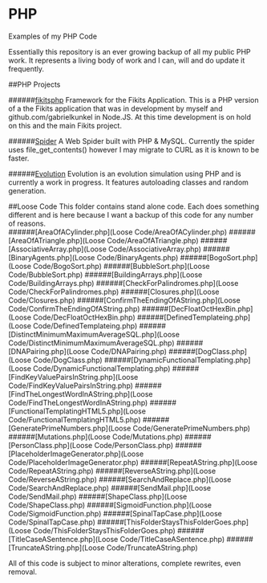 # PHP
Examples of my PHP Code

Essentially this repository is an ever growing backup of all my public PHP work. It represents a living body of work and I can, will and do update it frequently.

##PHP Projects

######[fikitsphp](Projects/fikitsphp)
Framework for the Fikits Application. This is a PHP version of a the Fikits application that was in development by myself and github.com/gabrielkunkel in Node.JS. At this time development is on hold on this and the main Fikits project.

######[Spider](Projects/Spider)
A Web Spider built with PHP & MySQL. Currently the spider uses file_get_contents() however I may migrate to CURL as it is known to be faster.

######[Evolution](Projects/Evolution)
Evolution is an evolution simulation using PHP and is currently a work in progress. It features autoloading classes and random generation.




##Loose Code
This folder contains stand alone code. Each does something different and is here because I want a backup of this code for any number of reasons.                                
######[AreaOfACylinder.php](Loose Code/AreaOfACylinder.php)
######[AreaOfATriangle.php](Loose Code/AreaOfATriangle.php)
######[AssociativeArray.php](Loose Code/AssociativeArray.php)
######[BinaryAgents.php](Loose Code/BinaryAgents.php)
######[BogoSort.php](Loose Code/BogoSort.php)
######[BubbleSort.php](Loose Code/BubbleSort.php)
######[BuildingArrays.php](Loose Code/BuildingArrays.php)
######[CheckForPalindromes.php](Loose Code/CheckForPalindromes.php)
######[Closures.php](Loose Code/Closures.php)
######[ConfirmTheEndingOfAString.php](Loose Code/ConfirmTheEndingOfAString.php)
######[DecFloatOctHexBin.php](Loose Code/DecFloatOctHexBin.php)
######[DefinedTemplateing.php](Loose Code/DefinedTemplateing.php)
######[DistinctMinimumMaximumAverageSQL.php](Loose Code/DistinctMinimumMaximumAverageSQL.php)
######[DNAPairing.php](Loose Code/DNAPairing.php)
######[DogClass.php](Loose Code/DogClass.php)
######[DynamicFunctionalTemplating.php](Loose Code/DynamicFunctionalTemplating.php)
######[FindKeyValuePairsInString.php](Loose Code/FindKeyValuePairsInString.php)
######[FindTheLongestWordInAString.php](Loose Code/FindTheLongestWordInAString.php)
######[FunctionalTemplatingHTML5.php](Loose Code/FunctionalTemplatingHTML5.php)
######[GeneratePrimeNumbers.php](Loose Code/GeneratePrimeNumbers.php)
######[Mutations.php](Loose Code/Mutations.php)
######[PersonClass.php](Loose Code/PersonClass.php)
######[PlaceholderImageGenerator.php](Loose Code/PlaceholderImageGenerator.php)
######[RepeatAString.php](Loose Code/RepeatAString.php)
######[ReverseAString.php](Loose Code/ReverseAString.php)
######[SearchAndReplace.php](Loose Code/SearchAndReplace.php)
######[SendMail.php](Loose Code/SendMail.php)
######[ShapeClass.php](Loose Code/ShapeClass.php)
######[SigmoidFunction.php](Loose Code/SigmoidFunction.php)
######[SpinalTapCase.php](Loose Code/SpinalTapCase.php)
######[ThisFolderStaysThisFolderGoes.php](Loose Code/ThisFolderStaysThisFolderGoes.php)
######[TitleCaseASentence.php](Loose Code/TitleCaseASentence.php)
######[TruncateAString.php](Loose Code/TruncateAString.php)


All of this code is subject to minor alterations, complete rewrites, even removal.
